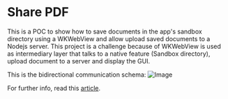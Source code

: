 # Share PDF

This is a POC to show how to save documents in the app's sandbox directory using a WKWebView and allow upload saved documents to a Nodejs server. This project is a challenge because of WKWebView is used as intermediary layer that talks to a native feature (Sandbox directory), upload document to a server and display the GUI.

This is the bidirectional communication schema:
![Image](http://www.joshuakehn.com/assets/images/WKWebView.png/highlevel.png)

For further info, read this [article](http://www.joshuakehn.com/2014/10/29/using-javascript-with-wkwebview-in-ios-8.html).
